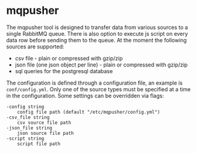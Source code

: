 # mqpusher
The mqpusher tool is designed to transfer data from various sources to a single RabbitMQ queue. 
There is also option to execute js script on every data row before sending them to the queue. At the moment the following sources are supported:
- csv file - plain or compressed with gzip/zip
- json file (one json object per line) - plain or compressed with gzip/zip
- sql queries for the postgresql database

The configuration is defined through a configuration file, an example is `conf/config.yml`.
Only one of the source types must be specified at a time in the configuration.
Some settings can be overridden via flags:
```
-config string
    config file path (default "/etc/mqpusher/config.yml")
-csv_file string
    csv source file path
-json_file string
    json source file path
-script string
    script file path
```

